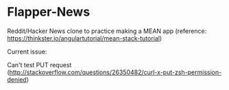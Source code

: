Flapper-News
============

Reddit/Hacker News clone to practice making a MEAN app (reference: https://thinkster.io/angulartutorial/mean-stack-tutorial)


Current issue:

Can't test PUT request (http://stackoverflow.com/questions/26350482/curl-x-put-zsh-permission-denied)
